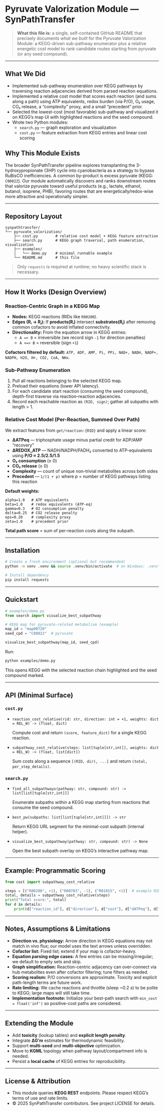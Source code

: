 
# Pyruvate Valorization Module — SynPathTransfer

> **What this file is:** a single, self-contained GitHub README that precisely documents *what we built* for the Pyruvate Valorization Module: a KEGG-driven sub-pathway enumerator plus a relative energetic cost model to rank candidate routes starting from pyruvate (or any seed compound).

---

## What We Did
- Implemented sub-pathway enumeration over KEGG pathways by traversing reaction adjacencies derived from parsed reaction equations.
- Implemented a relative cost model that scores each reaction (and sums along a path) using ATP equivalents, redox burden (via P/O), O₂ usage, CO₂ release, a “complexity” proxy, and a small “precedent” prior.
- Selected the lowest-cost (most favorable) sub-pathway and visualized it on KEGG’s map UI with highlighted reactions and the seed compound.
- Wrote two Python modules:
  - `search.py` — graph exploration and visualization
  - `cost.py` — feature extraction from KEGG entries and linear cost scoring

## Why This Module Exists
The broader SynPathTransfer pipeline explores transplanting the 3-hydroxypropionate (3HP) cycle into cyanobacteria as a strategy to bypass RuBisCO inefficiencies. A common by-product is excess pyruvate (KEGG: `C00022`). Our module automatically discovers and ranks downstream routes that valorize pyruvate toward useful products (e.g., lactate, ethanol, butanol, isoprene, PHB), favoring routes that are energetically/redox-wise more attractive and operationally simpler.

---

## Repository Layout
```
synpathtransfer/
└── pyruvate_valorization/
    ├── cost.py        # relative cost model + KEGG feature extraction
    ├── search.py      # KEGG graph traversal, path enumeration, visualization
    ├── examples/
    │   └── demo.py    # minimal runnable example
    └── README.md      # this file
```
> Only `requests` is required at runtime; no heavy scientific stack is necessary.

---

## How It Works (Design Overview)

### Reaction-Centric Graph in a KEGG Map
- **Nodes:** KEGG reactions (RIDs like `R00200`).
- **Edges (Rᵢ → Rⱼ):** If **products(Rᵢ)** intersect **substrates(Rⱼ)** after removing common cofactors to avoid inflated connectivity.
- **Directionality:** From the equation arrow in KEGG entries:
  - `A => B` = irreversible (we record sign `-1` for direction penalties)
  - `A <=> B` = reversible (sign `+1`)

**Cofactors filtered by default:** `ATP, ADP, AMP, Pi, PPi, NAD+, NADH, NADP+, NADPH, H2O, H+, CO2, CoA, NHx`.

### Sub-Pathway Enumeration
1. Pull all reactions belonging to the selected KEGG map.
2. Preload their equations (lower API latency).
3. For each candidate start reaction (consuming the seed compound), depth-first traverse via reaction–reaction adjacencies.
4. Record each reachable reaction as `(RID, sign)`; gather all subpaths with length > 1.

### Relative Cost Model (Per-Reaction, Summed Over Path)
We extract features from `get/reaction:{RID}` and apply a linear score:

- **ΔATPeq** — triphosphate usage minus partial credit for ADP/AMP “recovery”
- **ΔREDOX_ATP** — NADH/NADPH/FADH₂ converted to ATP-equivalents using **P/O ≈ 2.5/2.5/1.5**
- **O₂ consumption** (≥ 0)
- **CO₂ release** (≥ 0)
- **Complexity** — count of unique non-trivial metabolites across both sides
- **Precedent** — `1/(1 + p)` where *p* = number of KEGG pathways listing this reaction

**Default weights:**
```
alpha=1.0   # ATP equivalents
beta=1.0    # redox equivalents (ATP-eq)
gamma=0.3   # O2 consumption penalty
delta=0.25  # CO2 release penalty
eps=0.20    # complexity proxy
zeta=1.0    # precedent prior
```

**Total path score** = sum of per-reaction costs along the subpath.

---

## Installation

```bash
# Create a fresh environment (optional but recommended)
python -m venv .venv && source .venv/bin/activate  # on Windows: .venv\Scripts\activate

# Install dependency
pip install requests
```

---

## Quickstart

```python
# examples/demo.py
from search import visualize_best_subpathway

# KEGG map for pyruvate-related metabolism (example)
map_id = "map00720"
seed_cpd = "C00022"  # pyruvate

visualize_best_subpathway(map_id, seed_cpd)
```
Run:
```bash
python examples/demo.py
```
This opens KEGG with the selected reaction chain highlighted and the seed compound marked.

---

## API (Minimal Surface)

### `cost.py`
- `reaction_cost_relative(rid: str, direction: int = +1, weights: dict = REL_W) -> (float, dict)`

  Compute cost and return `(score, feature_dict)` for a single KEGG reaction.
- `subpathway_cost_relative(steps: list[tuple[str,int]], weights: dict = REL_W) -> (float, list[dict])`

  Sum costs along a sequence `[(RID, dir), ...]` and return `(total, per_step_details)`.

### `search.py`
- `find_all_subpathways(pathway: str, compound: str) -> list[list[tuple[str,int]]]`

  Enumerate subpaths within a KEGG map starting from reactions that consume the seed compound.
- `best_pw(subpaths: list[list[tuple[str,int]]]) -> str`

  Return KEGG URL segment for the minimal-cost subpath (internal helper).
- `visualize_best_subpathway(pathway: str, compound: str) -> None`

  Open the best subpath overlay on KEGG’s interactive pathway map.

---

## Example: Programmatic Scoring

```python
from cost import subpathway_cost_relative

steps = [("R00200", +1), ("R00703", -1), ("R01015", +1)]  # example RIDs
total, details = subpathway_cost_relative(steps)
print("Total score:", total)
for d in details:
    print(d["reaction_id"], d["direction"], d["cost"], d["dATPeq"], d["dREDOX_ATP"])
```

---

## Notes, Assumptions & Limitations
- **Direction vs. physiology:** Arrow direction in KEGG equations may not match in vivo flux; our model uses the text arrows unless overridden.
- **Cofactor list:** Fixed list; extend if your map is cofactor-heavy.
- **Equation parsing edge cases:** A few entries can be missing/irregular; we default to empty sets and skip.
- **Graph simplification:** Reaction-centric adjacency can over-connect via hub metabolites even after cofactor filtering; tune filters as needed.
- **Scoring realism:** P/O conversions are approximate. Toxicity and explicit path-length terms are future work.
- **Rate limiting:** We cache reactions and throttle (sleep ~0.2 s) to be polite to KEGG; large maps will still take time.
- **Implementation footnote:** Initialize your best-path search with `min_cost = float('inf')` so positive-cost paths are considered.

---

## Extending the Module
- Add **toxicity** (lookup tables) and **explicit length penalty**.
- Integrate **ΔG′m** estimates for thermodynamic feasibility.
- Support **multi-seed** and **multi-objective** optimization.
- Move to **KGML** topology when pathway layout/compartment info is needed.
- Persist a **local cache** of KEGG entries for reproducibility.

---

## License & Attribution
- This module queries **KEGG REST** endpoints. Please respect KEGG’s terms of use and rate limits.
- © 2025 SynPathTransfer contributors. See project LICENSE for details.
